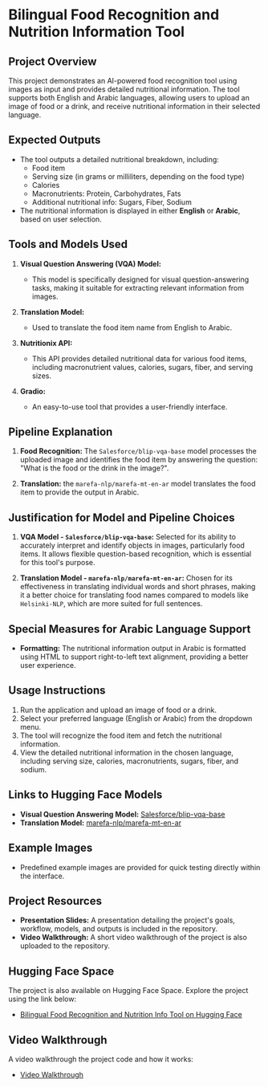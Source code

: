 # Bilingual Food Recognition and Nutrition Information Tool

## Project Overview
This project demonstrates an AI-powered food recognition tool using images as input and provides detailed nutritional information. The tool supports both English and Arabic languages, allowing users to upload an image of food or a drink, and receive nutritional information in their selected language.

## Expected Outputs
- The tool outputs a detailed nutritional breakdown, including:
  - Food item
  - Serving size (in grams or milliliters, depending on the food type)
  - Calories
  - Macronutrients: Protein, Carbohydrates, Fats
  - Additional nutritional info: Sugars, Fiber, Sodium
- The nutritional information is displayed in either **English** or **Arabic**, based on user selection. 

## Tools and Models Used
1. **Visual Question Answering (VQA) Model:**
   - This model is specifically designed for visual question-answering tasks, making it suitable for extracting relevant information from images.

2. **Translation Model:**
   - Used to translate the food item name from English to Arabic.

3. **Nutritionix API:**
   - This API provides detailed nutritional data for various food items, including macronutrient values, calories, sugars, fiber, and serving sizes.

4. **Gradio:**
   - An easy-to-use tool that provides a user-friendly interface.

## Pipeline Explanation
1. **Food Recognition:** The `Salesforce/blip-vqa-base` model processes the uploaded image and identifies the food item by answering the question: "What is the food or the drink in the image?".

2. **Translation:** the `marefa-nlp/marefa-mt-en-ar` model translates the food item to provide the output in Arabic.

## Justification for Model and Pipeline Choices
1. **VQA Model - `Salesforce/blip-vqa-base`:** Selected for its ability to accurately interpret and identify objects in images, particularly food items. It allows flexible question-based recognition, which is essential for this tool's purpose.

2. **Translation Model - `marefa-nlp/marefa-mt-en-ar`:** Chosen for its effectiveness in translating individual words and short phrases, making it a better choice for translating food names compared to models like `Helsinki-NLP`, which are more suited for full sentences.


## Special Measures for Arabic Language Support
- **Formatting:** The nutritional information output in Arabic is formatted using HTML to support right-to-left text alignment, providing a better user experience.

## Usage Instructions
1. Run the application and upload an image of food or a drink.
2. Select your preferred language (English or Arabic) from the dropdown menu.
3. The tool will recognize the food item and fetch the nutritional information.
4. View the detailed nutritional information in the chosen language, including serving size, calories, macronutrients, sugars, fiber, and sodium.

## Links to Hugging Face Models
- **Visual Question Answering Model:** [Salesforce/blip-vqa-base](https://huggingface.co/Salesforce/blip-vqa-base)
- **Translation Model:** [marefa-nlp/marefa-mt-en-ar](https://huggingface.co/marefa-nlp/marefa-mt-en-ar)

## Example Images
- Predefined example images are provided for quick testing directly within the interface.

## Project Resources
- **Presentation Slides:** A presentation detailing the project's goals, workflow, models, and outputs is included in the repository.
- **Video Walkthrough:** A short video walkthrough of the project is also uploaded to the repository.

## Hugging Face Space
The project is also available on Hugging Face Space. Explore the project using the link below:

- [Bilingual Food Recognition and Nutrition Info Tool on Hugging Face](https://huggingface.co/spaces/Abduuu/Bilingual_Food_Recognition_and_Nutrition_Info_Tool)

## Video Walkthrough
A video walkthrough the project code and how it works:

- [Video Walkthrough](https://www.youtube.com/watch?v=q6TMN5AvQXs)

